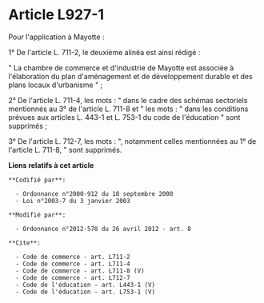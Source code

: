 # Article L927-1

Pour l'application à Mayotte : 

1° De l'article L. 711-2, le deuxième alinéa est ainsi rédigé : 

" La chambre de commerce et d'industrie de Mayotte est associée à l'élaboration du plan d'aménagement et de développement
durable et des plans locaux d'urbanisme " ; 

2° De l'article L. 711-4, les mots : " dans le cadre des schémas sectoriels mentionnés au 3° de l'article L. 711-8 et " les
mots : " dans les conditions prévues aux articles L. 443-1 et L. 753-1 du code de l'éducation " sont supprimés ; 

3° De l'article L. 712-7, les mots : ", notamment celles mentionnées au 1° de l'article L. 711-8, " sont supprimés.

**Liens relatifs à cet article**

	**Codifié par**:

	  - Ordonnance n°2000-912 du 18 septembre 2000
	  - Loi n°2003-7 du 3 janvier 2003

	**Modifié par**:

	  - Ordonnance n°2012-578 du 26 avril 2012 - art. 8

	**Cite**:

	  - Code de commerce - art. L711-2
	  - Code de commerce - art. L711-4
	  - Code de commerce - art. L711-8 (V)
	  - Code de commerce - art. L712-7
	  - Code de l'éducation - art. L443-1 (V)
	  - Code de l'éducation - art. L753-1 (V)
